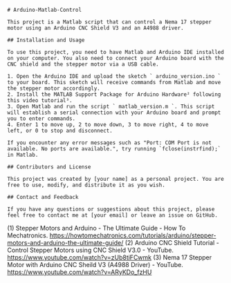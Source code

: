 ```
# Arduino-Matlab-Control

This project is a Matlab script that can control a Nema 17 stepper motor using an Arduino CNC Shield V3 and an A4988 driver.

## Installation and Usage

To use this project, you need to have Matlab and Arduino IDE installed on your computer. You also need to connect your Arduino board with the CNC shield and the stepper motor via a USB cable.

1. Open the Arduino IDE and upload the sketch ` arduino_version.ino ` to your board. This sketch will receive commands from Matlab and move the stepper motor accordingly.
2. Install the MATLAB Support Package for Arduino Hardware² following this video tutorial³.
3. Open Matlab and run the script ` matlab_version.m `. This script will establish a serial connection with your Arduino board and prompt you to enter commands.
4. Enter 1 to move up, 2 to move down, 3 to move right, 4 to move left, or 0 to stop and disconnect.

If you encounter any error messages such as "Port: COM Port is not available. No ports are available.", try running `fclose(instrfind);` in Matlab.

## Contributors and License

This project was created by [your name] as a personal project. You are free to use, modify, and distribute it as you wish.

## Contact and Feedback

If you have any questions or suggestions about this project, please feel free to contact me at [your email] or leave an issue on GitHub.
```

(1) Stepper Motors and Arduino - The Ultimate Guide - How To Mechatronics. https://howtomechatronics.com/tutorials/arduino/stepper-motors-and-arduino-the-ultimate-guide/
(2) Arduino CNC Shield Tutorial - Control Stepper Motors using CNC Shield V3.0 - YouTube. https://www.youtube.com/watch?v=zUb8tiFCwmk
(3) Nema 17 Stepper Motor with Arduino CNC Sheild V3 (A4988 Driver) - YouTube. https://www.youtube.com/watch?v=ARyKDo_fzHU
